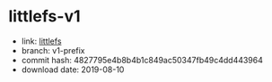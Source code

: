 littlefs-v1
===========

- link: [littlefs](https://github.com/ARMmbed/littlefs)
- branch: v1-prefix
- commit hash: 4827795e4b8b4b1c849ac50347fb49c4dd443964
- download date: 2019-08-10
